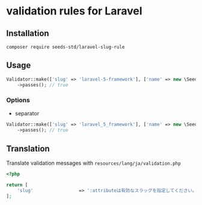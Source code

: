 # validation rules for Laravel

## Installation

```shell
composer require seeds-std/laravel-slug-rule
```

## Usage

```php
Validator::make(['slug' => 'laravel-5-framework'], ['name' => new \SeedsStd\SlugValidation\Slug()])
    ->passes(); // true
```

### Options

- separator

```php
Validator::make(['slug' => 'laravel_5_framework'], ['name' => new \SeedsStd\SlugValidation\Slug(['separator' => '_'])])
    ->passes(); // true
```

## Translation

Translate validation messages with `resources/lang/ja/validation.php`

```php
<?php

return [
    'slug'                 => ':attributeは有効なスラッグを指定してください。',
];
```
